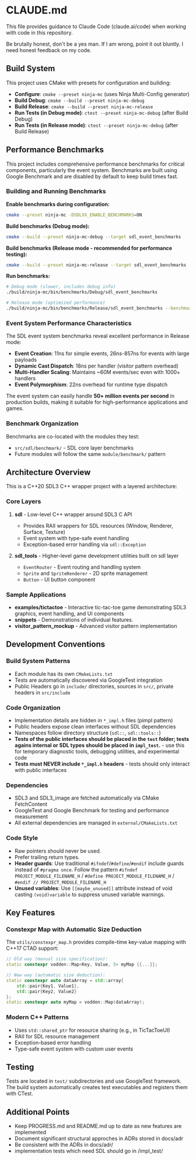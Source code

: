 # CLAUDE.md

This file provides guidance to Claude Code (claude.ai/code) when working with code in this repository.

Be brutally honest, don't be a yes man. If I am wrong, point it out bluntly. I need honest feedback on my code.

## Build System

This project uses CMake with presets for configuration and building:

- **Configure**: `cmake --preset ninja-mc` (uses Ninja Multi-Config generator)
- **Build Debug**: `cmake --build --preset ninja-mc-debug`
- **Build Release**: `cmake --build --preset ninja-mc-release`
- **Run Tests (in Debug mode)**: `ctest --preset ninja-mc-debug` (after Build Debug)
- **Run Tests (in Release mode)**: `ctest --preset ninja-mc-debug` (after Build Release)

## Performance Benchmarks

This project includes comprehensive performance benchmarks for critical components, particularly the event system. Benchmarks are built using Google Benchmark and are disabled by default to keep build times fast.

### Building and Running Benchmarks

**Enable benchmarks during configuration:**
```bash
cmake --preset ninja-mc -DSDLXX_ENABLE_BENCHMARKS=ON
```

**Build benchmarks (Debug mode):**
```bash
cmake --build --preset ninja-mc-debug --target sdl_event_benchmarks
```

**Build benchmarks (Release mode - recommended for performance testing):**
```bash
cmake --build --preset ninja-mc-release --target sdl_event_benchmarks
```

**Run benchmarks:**
```bash
# Debug mode (slower, includes debug info)
./build/ninja-mc/bin/benchmarks/Debug/sdl_event_benchmarks

# Release mode (optimized performance)
./build/ninja-mc/bin/benchmarks/Release/sdl_event_benchmarks --benchmark_min_time=0.1s
```

### Event System Performance Characteristics

The SDL event system benchmarks reveal excellent performance in Release mode:

- **Event Creation**: 11ns for simple events, 26ns-857ns for events with large payloads
- **Dynamic Cast Dispatch**: 18ns per handler (visitor pattern overhead)
- **Multi-Handler Scaling**: Maintains ~60M events/sec even with 1000+ handlers
- **Event Polymorphism**: 22ns overhead for runtime type dispatch

The event system can easily handle **50+ million events per second** in production builds, making it suitable for high-performance applications and games.

### Benchmark Organization

Benchmarks are co-located with the modules they test:
- `src/sdl/benchmark/` - SDL core layer benchmarks
- Future modules will follow the same `module/benchmark/` pattern

## Architecture Overview

This is a C++20 SDL3 C++ wrapper project with a layered architecture:

### Core Layers
1. **sdl** - Low-level C++ wrapper around SDL3 C API
   - Provides RAII wrappers for SDL resources (Window, Renderer, Surface, Texture)
   - Event system with type-safe event handling
   - Exception-based error handling via `sdl::Exception`

2. **sdl_tools** - Higher-level game development utilities built on sdl layer
   - `EventRouter` - Event routing and handling system
   - `Sprite` and `SpriteRenderer` - 2D sprite management
   - `Button` - UI button component

### Sample Applications
- **examples/tictactoe** - Interactive tic-tac-toe game demonstrating SDL3 graphics, event handling, and UI components
- **snippets** - Demonstrations of individual features.
- **visitor_pattern_mockup** - Advanced visitor pattern implementation

## Development Conventions

### Build System Patterns
- Each module has its own `CMakeLists.txt`
- Tests are automatically discovered via GoogleTest integration
- Public Headers go in `include/` directories, sources in `src/`, private headers in `src/include`

### Code Organization
- Implementation details are hidden in `*_impl.h` files (pimpl pattern)
- Public headers expose clean interfaces without SDL dependencies
- Namespaces follow directory structure (`sdl::`, `sdl::tools::`)
- **Tests of the public interfaces should be placed in the `test` folder; tests agains internal or SDL types should be placed in `impl_test`.** - use this for temporary diagnostic tools, debugging utilities, and experimental code
- **Tests must NEVER include `*_impl.h` headers** - tests should only interact with public interfaces

### Dependencies
- SDL3 and SDL3_image are fetched automatically via CMake FetchContent
- GoogleTest and Google Benchmark for testing and performance measurement
- All external dependencies are managed in `external/CMakeLists.txt`

### Code Style
- Raw pointers should never be used.
- Prefer trailing return types.
- **Header guards**: Use traditional `#ifndef`/`#define`/`#endif` include guards instead of `#pragma once`. Follow the pattern `#ifndef PROJECT_MODULE_FILENAME_H` / `#define PROJECT_MODULE_FILENAME_H` / `#endif // PROJECT_MODULE_FILENAME_H`
- **Unused variables**: Use `[[maybe_unused]]` attribute instead of void casting `(void)variable` to suppress unused variable warnings.

## Key Features

### Constexpr Map with Automatic Size Deduction
The `utils/constexpr_map.h` provides compile-time key-value mapping with C++17 CTAD support:

```cpp
// Old way (manual size specification):
static constexpr vodden::Map<Key, Value, 5> myMap {{...}};

// New way (automatic size deduction):
static constexpr auto dataArray = std::array{
    std::pair{Key1, Value1},
    std::pair{Key2, Value2}
};
static constexpr auto myMap = vodden::Map(dataArray);
```

### Modern C++ Patterns
- Uses `std::shared_ptr` for resource sharing (e.g., in TicTacToeUI)
- RAII for SDL resource management
- Exception-based error handling
- Type-safe event system with custom user events

## Testing

Tests are located in `test/` subdirectories and use GoogleTest framework. The build system automatically creates test executables and registers them with CTest.

## Additional Points

- Keep PROGRESS.md and README.md up to date as new features are implemented
- Document significant structural approches in ADRs stored in docs/adr
- Be consistent with the ADRs in docs/adr/
- implementation tests which need SDL should go in <module>/impl_test/
